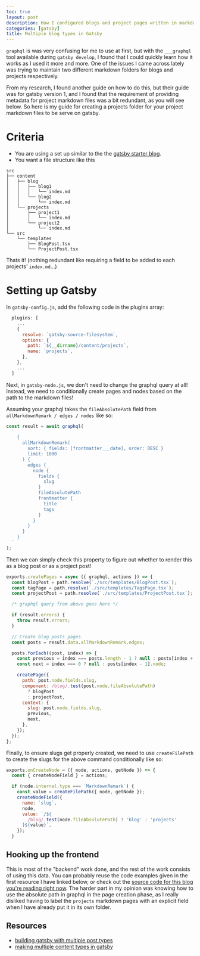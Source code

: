 ```yaml
---
toc: true
layout: post
description: How I configured blogs and project pages written in markdown to show on their respective pages
categories: [gatsby]
title: Multiple blog types in Gatsby
---
```


`graphql` is was very confusing for me to use at first, but with the `___graphql` tool available during `gatsby develop`, I found that I could quickly learn how it works as I used it more and more. One of the issues I came across lately was trying to maintain two different markdown folders for blogs and projects respectively.

From my research, I found another guide on how to do this, but their guide was for gatsby version 1, and I found that the requirement of providing metadata for project markdown files was a bit redundant, as you will see below. So here is my guide for creating a projects folder for your project markdown files to be serve on gatsby.

# Criteria

- You are using a set up similar to the the [gatsby starter blog](https://www.gatsbyjs.com/starters/gatsbyjs/gatsby-starter-blog/).
- You want a file structure like this

```
src
├── content
│   ├── blog
│   │   ├── blog1
│   │   │   └── index.md
│   │   └── blog2
│   │       └── index.md
│   └── projects
│       ├── project1
│       │   └── index.md
│       └── project2
│           └── index.md
└── src
    └── templates
        ├── BlogPost.tsx
        └── ProjectPost.tsx
```

Thats it! (nothing redundant like requiring a field to be added to each projects' `index.md`...)

# Setting up Gatsby

In `gatsby-config.js`, add the following code in the plugins array:

```js
  plugins: [
    ...
    {
      resolve: `gatsby-source-filesystem`,
      options: {
        path: `${__dirname}/content/projects`,
        name: `projects`,
      },
    },
    ...
  ]
```

Next, in `gatsby-node.js`, we don't need to change the graphql query at all! Instead, we need to conditionally create pages and nodes based on the path to the markdown files!

Assuming your graphql takes the `fileAbsolutePath` field from `allMarkdownRemark / edges / nodes` like so:

```js
const result = await graphql(
  `
    {
      allMarkdownRemark(
        sort: { fields: [frontmatter___date], order: DESC }
        limit: 1000
      ) {
        edges {
          node {
            fields {
              slug
            }
            fileAbsolutePath
            frontmatter {
              title
              tags
            }
          }
        }
      }
    }
  `
);
```

Then we can simply check this property to figure out whether to render this as a blog post or as a project post!

```jsx
exports.createPages = async ({ graphql, actions }) => {
  const blogPost = path.resolve(`./src/templates/BlogPost.tsx`);
  const tagPage = path.resolve(`./src/templates/TagsPage.tsx`);
  const projectPost = path.resolve(`./src/templates/ProjectPost.tsx`);

  /* graphql query from above goes here */

  if (result.errors) {
    throw result.errors;
  }

  // Create blog posts pages.
  const posts = result.data.allMarkdownRemark.edges;

  posts.forEach((post, index) => {
    const previous = index === posts.length - 1 ? null : posts[index + 1].node;
    const next = index === 0 ? null : posts[index - 1].node;

    createPage({
      path: post.node.fields.slug,
      component: /blog/.test(post.node.fileAbsolutePath)
        ? blogPost
        : projectPost,
      context: {
        slug: post.node.fields.slug,
        previous,
        next,
      },
    });
  });
};
```

Finally, to ensure slugs get properly created, we need to use `createFilePath` to create the slugs for the above command conditionally like so:

```js
exports.onCreateNode = ({ node, actions, getNode }) => {
  const { createNodeField } = actions;

  if (node.internal.type === `MarkdownRemark`) {
    const value = createFilePath({ node, getNode });
    createNodeField({
      name: `slug`,
      node,
      value: `/${
        /blog/.test(node.fileAbsolutePath) ? 'blog' : 'projects'
      }${value}`,
    });
  }
```

## Hooking up the frontend

This is most of the "backend" work done, and the rest of the work consists of using this data. You can probably reuse the code examples given in the first resource I have linked below, or check out the [source code for this blog you're reading right now](https://github.com/xpire/website/tree/master/src/templates). The harder part in my opinion was knowing how to use the absolute path in graphql in the page creation phase, as I really disliked having to label the `projects` markdown pages with an explicit field when I have already put it in its own folder.

## Resources

- [building gatsby with multiple post types](https://desktopofsamuel.com/building-gatsby-with-multiple-post-type)
- [making multiple content types in gatsby](https://chipcullen.com/making-multiple-content-types-in-gatsby/)
